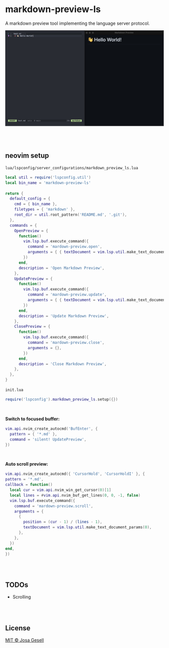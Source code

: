 # markdown-preview-ls

A markdown preview tool implementing the language server protocol.

![screenshot](.github/assets/screenshot.jpg)

<br><br>

## neovim setup

`lua/lspconfig/server_configurations/markdown_preview_ls.lua`
```lua
local util = require('lspconfig.util')
local bin_name = 'markdown-preview-ls'

return {
  default_config = {
    cmd = { bin_name },
    filetypes = { 'markdown' },
    root_dir = util.root_pattern('README.md', '.git'),
  },
  commands = {
    OpenPreview = {
      function()
        vim.lsp.buf.execute_command({
          command = 'mardown-preview.open',
          arguments = { { textDocument = vim.lsp.util.make_text_document_params(0) } },
        })
      end,
      description = 'Open Markdown Preview',
    },
    UpdatePreview = {
      function()
        vim.lsp.buf.execute_command({
          command = 'mardown-preview.update',
          arguments = { { textDocument = vim.lsp.util.make_text_document_params(0) } },
        })
      end,
      description = 'Update Markdown Preview',
    },
    ClosePreview = {
      function()
        vim.lsp.buf.execute_command({
          command = 'mardown-preview.close',
          arguments = {},
        })
      end,
      description = 'Close Markdown Preview',
    },
  },
}
```

`init.lua`
```lua
require('lspconfig').markdown_preview_ls.setup({})
```

<br>

**Switch to focused buffer:**

```lua
vim.api.nvim_create_autocmd('BufEnter', {
  pattern = { '*.md' },
  command = 'silent! UpdatePreview',
})
```

<br>

**Auto scroll preview:**

```lua
vim.api.nvim_create_autocmd({ 'CursorHold', 'CursorHoldI' }, {
pattern = '*.md',
callback = function()
  local cur = vim.api.nvim_win_get_cursor(0)[1]
  local lines = #vim.api.nvim_buf_get_lines(0, 0, -1, false)
  vim.lsp.buf.execute_command({
    command = 'mardown-preview.scroll',
    arguments = {
      {
        position = (cur - 1) / (lines - 1),
        textDocument = vim.lsp.util.make_text_document_params(0),
      },
    },
  })
end,
})
```

<br><br>


## TODOs

- Scrolling

<br><br>


## License

[MIT © Josa Gesell](LICENSE)

